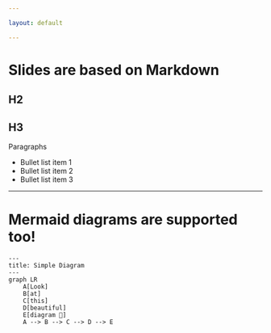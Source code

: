 ```yaml
---

layout: default

---
```



# Slides are based on Markdown

## H2

## H3

Paragraphs

- Bullet list item 1
- Bullet list item 2
- Bullet list item 3

---


# Mermaid diagrams are supported too!

```mermaid
---
title: Simple Diagram
---
graph LR
    A[Look]
    B[at]
    C[this]
    D[beautiful]
    E[diagram 🤩]
    A --> B --> C --> D --> E
```
